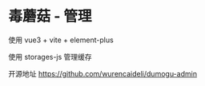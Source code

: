 # 毒蘑菇 - 管理

使用 vue3 + vite + element-plus

使用 storages-js 管理缓存

开源地址 https://github.com/wurencaideli/dumogu-admin
